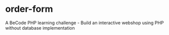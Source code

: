 # order-form
A BeCode PHP learning challenge - Build an interactive webshop using PHP without database implementation
